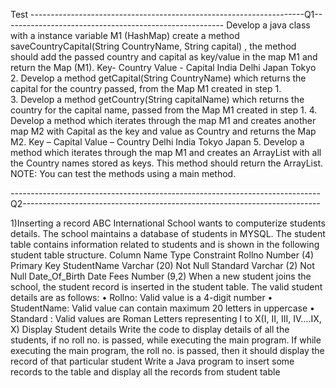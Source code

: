Test 
--------------------------------------------------------------------Q1-------------------------------------------------------
 Develop a java class with a instance variable M1 (HashMap) create a method saveCountryCapital(String CountryName, String capital) , the method should add the passed country and capital as key/value in the map M1 and return the Map (M1).
Key- Country Value - Capital
India Delhi
Japan Tokyo
2. Develop a method getCapital(String CountryName) which returns the capital for the country passed, from the Map M1 created in step 1.\
3. Develop a method getCountry(String capitalName) which returns the country for the capital name, passed from the Map M1 created in step 1.
4. Develop a method which iterates through the map M1 and creates another map M2 with Capital as the key and value as Country and returns the Map M2.
Key – Capital Value – Country
Delhi India
Tokyo Japan
5. Develop a method which iterates through the map M1 and creates an ArrayList with all the Country names stored as keys. This method should return the ArrayList.
NOTE: You can test the methods using a main method.

-----------------------------------------------------------------------------Q2--------------------------------------------------------------------------

 1)Inserting a record
ABC International School wants to computerize students details.
The school maintains a database of students in MYSQL.
The student table contains information related to students and is shown in the following student table structure.
Column Name Type Constraint
Rollno Number (4) Primary Key
StudentName Varchar (20) Not Null
Standard Varchar (2) Not Null
Date_Of_Birth Date
Fees Number (9,2)
 When a new student joins the school, the student record is inserted in the student table.
The valid student details are as follows:
• Rollno: Valid value is a 4-digit number
• StudentName: Valid value can contain maximum 20 letters in uppercase
• Standard : Valid values are Roman Letters representing I to X(I, II, III, IV….IX, X)
Display Student details
Write the code to display details of all the students, if no roll no. is passed, while executing the main program.
If while executing the main program, the roll no. is passed, then it should display the record of that particular student
Write a Java program to insert some records to the table and display all the records from student table
